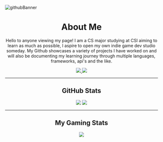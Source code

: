 <!--
**Alex-z01/Alex-z01** is a ✨ _special_ ✨ repository because its `README.md` (this file) appears on your GitHub profile.

Here are some ideas to get you started:

- 🔭 I’m currently working on ...
- 🌱 I’m currently learning ...
- 👯 I’m looking to collaborate on ...
- 🤔 I’m looking for help with ...
- 💬 Ask me about ...
- 📫 How to reach me: ...
- 😄 Pronouns: ...
- ⚡ Fun fact: ...
-->

![githubBanner](https://user-images.githubusercontent.com/69604949/165014619-b3059202-9abd-4f30-856b-de5f1d9ad531.gif)

<h1 align='center'> About Me </h1>

<p align='center'>Hello to anyone viewing my page! I am a CS major studying at CSI
aiming to learn as much as possible, I aspire to open my own 
indie game dev studio someday. My Github showcases a variety of projects
I have worked on and will also be documenting my learning journey 
through multiple languages, frameworks, api's and the like.
</p>

<div align='center'>
  <a href='https://github.com/Alex-z01/javascript'>
    <img src='https://user-images.githubusercontent.com/69604949/165022711-9310c5c8-e186-4a39-8575-1e0b6da1375c.png' />  
  </a>
  <a href='https://www.csi.cuny.edu/'>
    <img src='https://user-images.githubusercontent.com/69604949/165023034-ded27408-9e70-44bd-9d64-0fe7251493bf.png' />
  </a>
</div>
<!--![JS](https://user-images.githubusercontent.com/69604949/165022711-9310c5c8-e186-4a39-8575-1e0b6da1375c.png)-->
<!--![CSI](https://user-images.githubusercontent.com/69604949/165023034-ded27408-9e70-44bd-9d64-0fe7251493bf.png)-->


* * *

<div align='center'>
  <h2> GitHub Stats </h2>
  <img src='https://github-readme-stats.vercel.app/api?username=Alex-z01&count_private=true&show_icons=true&theme=github_dark'>
  <img src='https://github-readme-stats.vercel.app/api/top-langs/?username=Alex-z01&layout=compact'>
</div>



* * *

<div align='center'>
  <h2> My Gaming Stats </h2>
  <img src="https://steam-stat.vercel.app/api?profileName=zchicken"/>
</div>



